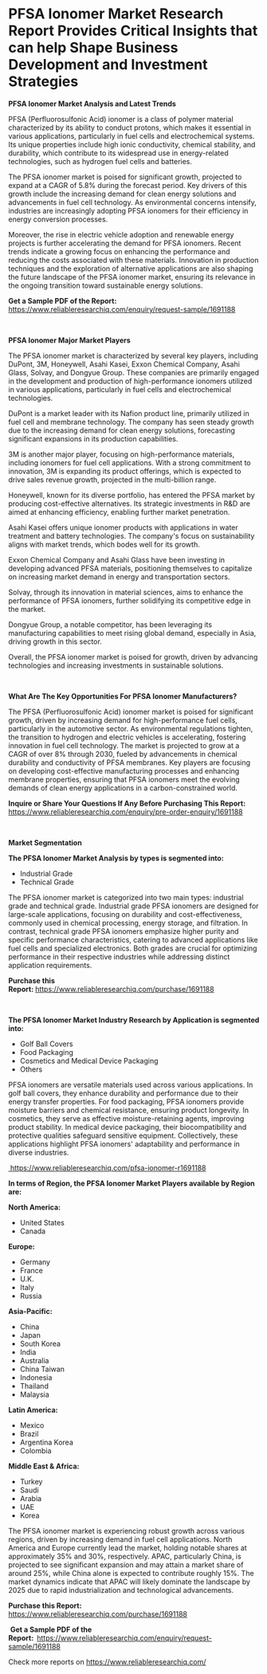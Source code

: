 <p><h1>PFSA Ionomer Market Research Report Provides Critical Insights that can help Shape Business Development and Investment Strategies</h1></p><p><strong>PFSA Ionomer Market Analysis and Latest Trends</strong></p>
<p><p>PFSA (Perfluorosulfonic Acid) ionomer is a class of polymer material characterized by its ability to conduct protons, which makes it essential in various applications, particularly in fuel cells and electrochemical systems. Its unique properties include high ionic conductivity, chemical stability, and durability, which contribute to its widespread use in energy-related technologies, such as hydrogen fuel cells and batteries.</p><p>The PFSA ionomer market is poised for significant growth, projected to expand at a CAGR of 5.8% during the forecast period. Key drivers of this growth include the increasing demand for clean energy solutions and advancements in fuel cell technology. As environmental concerns intensify, industries are increasingly adopting PFSA ionomers for their efficiency in energy conversion processes. </p><p>Moreover, the rise in electric vehicle adoption and renewable energy projects is further accelerating the demand for PFSA ionomers. Recent trends indicate a growing focus on enhancing the performance and reducing the costs associated with these materials. Innovation in production techniques and the exploration of alternative applications are also shaping the future landscape of the PFSA ionomer market, ensuring its relevance in the ongoing transition toward sustainable energy solutions.</p></p>
<p><strong>Get a Sample PDF of the Report:&nbsp;</strong> <a href="https://www.reliableresearchiq.com/enquiry/request-sample/1691188?utm_campaign=3296&utm_medium=2&utm_source=Github&utm_content=ia&utm_term=02042025&utm_id=pfsa-ionomer">https://www.reliableresearchiq.com/enquiry/request-sample/1691188</a></p>
<p>&nbsp;</p>
<p><strong>PFSA Ionomer Major Market Players</strong></p>
<p><p>The PFSA ionomer market is characterized by several key players, including DuPont, 3M, Honeywell, Asahi Kasei, Exxon Chemical Company, Asahi Glass, Solvay, and Dongyue Group. These companies are primarily engaged in the development and production of high-performance ionomers utilized in various applications, particularly in fuel cells and electrochemical technologies.</p><p>DuPont is a market leader with its Nafion product line, primarily utilized in fuel cell and membrane technology. The company has seen steady growth due to the increasing demand for clean energy solutions, forecasting significant expansions in its production capabilities.</p><p>3M is another major player, focusing on high-performance materials, including ionomers for fuel cell applications. With a strong commitment to innovation, 3M is expanding its product offerings, which is expected to drive sales revenue growth, projected in the multi-billion range.</p><p>Honeywell, known for its diverse portfolio, has entered the PFSA market by producing cost-effective alternatives. Its strategic investments in R&D are aimed at enhancing efficiency, enabling further market penetration.</p><p>Asahi Kasei offers unique ionomer products with applications in water treatment and battery technologies. The company's focus on sustainability aligns with market trends, which bodes well for its growth.</p><p>Exxon Chemical Company and Asahi Glass have been investing in developing advanced PFSA materials, positioning themselves to capitalize on increasing market demand in energy and transportation sectors.</p><p>Solvay, through its innovation in material sciences, aims to enhance the performance of PFSA ionomers, further solidifying its competitive edge in the market.</p><p>Dongyue Group, a notable competitor, has been leveraging its manufacturing capabilities to meet rising global demand, especially in Asia, driving growth in this sector.</p><p>Overall, the PFSA ionomer market is poised for growth, driven by advancing technologies and increasing investments in sustainable solutions.</p></p>
<p>&nbsp;</p>
<p><strong>What Are The Key Opportunities For PFSA Ionomer Manufacturers?</strong></p>
<p><p>The PFSA (Perfluorosulfonic Acid) ionomer market is poised for significant growth, driven by increasing demand for high-performance fuel cells, particularly in the automotive sector. As environmental regulations tighten, the transition to hydrogen and electric vehicles is accelerating, fostering innovation in fuel cell technology. The market is projected to grow at a CAGR of over 8% through 2030, fueled by advancements in chemical durability and conductivity of PFSA membranes. Key players are focusing on developing cost-effective manufacturing processes and enhancing membrane properties, ensuring that PFSA ionomers meet the evolving demands of clean energy applications in a carbon-constrained world.</p></p>
<p><strong>Inquire or Share Your Questions If Any Before Purchasing This Report:</strong> <a href="https://www.reliableresearchiq.com/enquiry/pre-order-enquiry/1691188?utm_campaign=3296&utm_medium=2&utm_source=Github&utm_content=ia&utm_term=02042025&utm_id=pfsa-ionomer">https://www.reliableresearchiq.com/enquiry/pre-order-enquiry/1691188</a></p>
<p>&nbsp;</p>
<p><strong>Market Segmentation</strong></p>
<p><strong>The PFSA Ionomer Market Analysis by types is segmented into:</strong></p>
<p><ul><li>Industrial Grade</li><li>Technical Grade</li></ul></p>
<p><p>The PFSA ionomer market is categorized into two main types: industrial grade and technical grade. Industrial grade PFSA ionomers are designed for large-scale applications, focusing on durability and cost-effectiveness, commonly used in chemical processing, energy storage, and filtration. In contrast, technical grade PFSA ionomers emphasize higher purity and specific performance characteristics, catering to advanced applications like fuel cells and specialized electronics. Both grades are crucial for optimizing performance in their respective industries while addressing distinct application requirements.</p></p>
<p><strong>Purchase this Report:&nbsp;</strong><a href="https://www.reliableresearchiq.com/purchase/1691188?utm_campaign=3296&utm_medium=2&utm_source=Github&utm_content=ia&utm_term=02042025&utm_id=pfsa-ionomer">https://www.reliableresearchiq.com/purchase/1691188</a></p>
<p>&nbsp;</p>
<p><strong>The PFSA Ionomer Market Industry Research by Application is segmented into:</strong></p>
<p><ul><li>Golf Ball Covers</li><li>Food Packaging</li><li>Cosmetics and Medical Device Packaging</li><li>Others</li></ul></p>
<p><p>PFSA ionomers are versatile materials used across various applications. In golf ball covers, they enhance durability and performance due to their energy transfer properties. For food packaging, PFSA ionomers provide moisture barriers and chemical resistance, ensuring product longevity. In cosmetics, they serve as effective moisture-retaining agents, improving product stability. In medical device packaging, their biocompatibility and protective qualities safeguard sensitive equipment. Collectively, these applications highlight PFSA ionomers' adaptability and performance in diverse industries.</p></p>
<p><a href="https://www.reliableresearchiq.com/pfsa-ionomer-r1691188?utm_campaign=3296&utm_medium=2&utm_source=Github&utm_content=ia&utm_term=02042025&utm_id=pfsa-ionomer">&nbsp;https://www.reliableresearchiq.com/pfsa-ionomer-r1691188</a></p>
<p><strong>In terms of Region, the PFSA Ionomer Market Players available by Region are:</strong></p>
<p>
    <p> <strong> North America: </strong>
        <ul>
            <li>United States</li>
            <li>Canada</li>
        </ul>
        </p> 
    <p> <strong> Europe: </strong>
        <ul>
            <li>Germany</li>
            <li>France</li>
            <li>U.K.</li>
            <li>Italy</li>
            <li>Russia</li>
        </ul>
        </p> 
    <p> <strong> Asia-Pacific: </strong>
        <ul>
            <li>China</li>
            <li>Japan</li>
            <li>South Korea</li>
            <li>India</li>
            <li>Australia</li>
            <li>China Taiwan</li>
            <li>Indonesia</li>
            <li>Thailand</li>
            <li>Malaysia</li>
        </ul>
        </p> 
    <p> <strong> Latin America: </strong>
        <ul>
            <li>Mexico</li>
            <li>Brazil</li>
            <li>Argentina Korea</li>
            <li>Colombia</li>
        </ul>
        </p> 
    <p> <strong> Middle East & Africa: </strong>
        <ul>
            <li>Turkey</li>
            <li>Saudi</li>
            <li>Arabia</li>
            <li>UAE</li>
            <li>Korea</li>
        </ul>
    </p>
    </p>
<p><p>The PFSA ionomer market is experiencing robust growth across various regions, driven by increasing demand in fuel cell applications. North America and Europe currently lead the market, holding notable shares at approximately 35% and 30%, respectively. APAC, particularly China, is projected to see significant expansion and may attain a market share of around 25%, while China alone is expected to contribute roughly 15%. The market dynamics indicate that APAC will likely dominate the landscape by 2025 due to rapid industrialization and technological advancements.</p></p>
<p><strong>Purchase this Report: </strong><a href="https://www.reliableresearchiq.com/purchase/1691188?utm_campaign=3296&utm_medium=2&utm_source=Github&utm_content=ia&utm_term=02042025&utm_id=pfsa-ionomer">https://www.reliableresearchiq.com/purchase/1691188</a></p>
<p>&nbsp;<strong>Get a Sample PDF of the Report:&nbsp;&nbsp;</strong><a href="https://www.reliableresearchiq.com/enquiry/request-sample/1691188?utm_campaign=3296&utm_medium=2&utm_source=Github&utm_content=ia&utm_term=02042025&utm_id=pfsa-ionomer">https://www.reliableresearchiq.com/enquiry/request-sample/1691188</a></p>
<p><strong></strong></p>
<p>Check more reports on <a href="https://www.reliableresearchiq.com/?utm_campaign=3296&utm_medium=2&utm_source=Github&utm_content=ia&utm_term=02042025&utm_id=pfsa-ionomer">https://www.reliableresearchiq.com/</a></p>